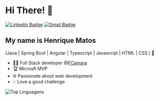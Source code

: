 <h1>Hi There! 👋</h1>

[![Linkedin Badge](https://img.shields.io/badge/-LinkedIn-6633cc?style=flat-square&logo=Linkedin&logoColor=white&link=https://www.linkedin.com/in/henrique-matos-964307226/)](https://www.linkedin.com/in/henrique-matos-964307226/)
[![Gmail Badge](https://img.shields.io/badge/-henriquemundimmatos@gmail.com-6633cc?style=flat-square&logo=Gmail&logoColor=white&link=mailto:henriquemundimmatos@gmail.com)](mailto:henriquemundimmatos@gmail.com)

## My name is Henrique Matos
(Java | Spring Boot | Angular | Typescript | Javascript | HTML | CSS ) 🚀

- 👩‍💻 Full Stack developer @[FCamara](https://fcamara.com/)
- 🏆 Microsft MVP
- 🌐 Passionate about web development
- 💡 Love a good challenge

![Top Linguagens](https://github-readme-stats.vercel.app/api/top-langs/?username=HenriqueMundim&theme=tokyonight&custom_title=Top%20%Linguagens)
